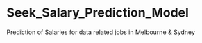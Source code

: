 # Seek_Salary_Prediction_Model
Prediction of Salaries for data related jobs in Melbourne &amp; Sydney
